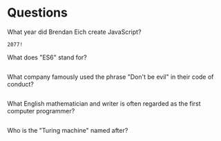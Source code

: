 # Questions

What year did Brendan Eich create JavaScript?

```
2077!
```

What does "ES6" stand for?

```

```

What company famously used the phrase "Don't be evil" in their code of conduct?

```

```

What English mathematician and writer is often regarded as the first computer programmer?

```

```

Who is the "Turing machine" named after?

```

```
